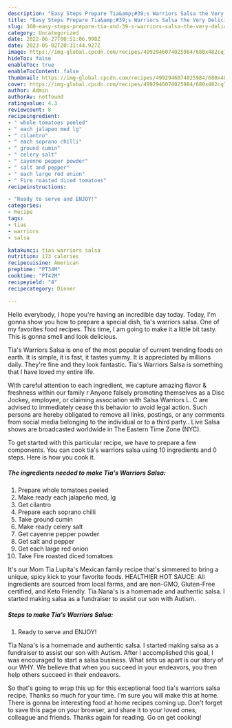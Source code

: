 ```yaml
---
description: "Easy Steps Prepare Tia&amp;#39;s Warriors Salsa the Very Delicious"
title: "Easy Steps Prepare Tia&amp;#39;s Warriors Salsa the Very Delicious"
slug: 360-easy-steps-prepare-tia-and-39-s-warriors-salsa-the-very-delicious
category: Uncategorized
date: 2022-06-27T00:51:06.998Z
date: 2023-05-02T20:31:44.927Z
image: https://img-global.cpcdn.com/recipes/4992946074025984/680x482cq70/tias-warriors-salsa-recipe-main-photo.jpg
hideToc: false
enableToc: true
enableTocContent: false
thumbnail: https://img-global.cpcdn.com/recipes/4992946074025984/680x482cq70/tias-warriors-salsa-recipe-main-photo.jpg
cover: https://img-global.cpcdn.com/recipes/4992946074025984/680x482cq70/tias-warriors-salsa-recipe-main-photo.jpg
author: Admin
authorAv: notfound
ratingvalue: 4.3
reviewcount: 8
recipeingredient:
- " whole tomatoes peeled"
- " each jalapeo med lg"
- " cilantro"
- " each soprano chilli"
- " ground cumin"
- " celery salt"
- " cayenne pepper powder"
- " salt and pepper"
- " each large red onion"
- " Fire roasted diced tomatoes"
recipeinstructions:

- "Ready to serve and ENJOY!"
categories:
- Recipe
tags:
- tias
- warriors
- salsa

katakunci: tias warriors salsa 
nutrition: 173 calories
recipecuisine: American
preptime: "PT34M"
cooktime: "PT42M"
recipeyield: "4"
recipecategory: Dinner

---
```



Hello everybody, I hope you're having an incredible day today. Today, I'm gonna show you how to prepare a special dish, tia&#39;s warriors salsa. One of my favorites food recipes. This time, I am going to make it a little bit tasty. This is gonna smell and look delicious.

Tia&#39;s Warriors Salsa is one of the most popular of current trending foods on earth. It is simple, it is fast, it tastes yummy. It is appreciated by millions daily. They're fine and they look fantastic. Tia&#39;s Warriors Salsa is something that I have loved my entire life.

With careful attention to each ingredient, we capture amazing flavor &amp; freshness within our family r Anyone falsely promoting themselves as a Disc Jockey, employee, or claiming association with Salsa Warriors L. C are advised to immediately cease this behavior to avoid legal action. Such persons are hereby obligated to remove all links, postings, or any comments from social media belonging to the individual or to a third party.. Live Salsa shows are broadcasted worldwide in The Eastern Time Zone (NYC).


To get started with this particular recipe, we have to prepare a few components. You can cook tia&#39;s warriors salsa using 10 ingredients and 0 steps. Here is how you cook it.

<!--inarticleads1-->

##### The ingredients needed to make Tia&#39;s Warriors Salsa:

1. Prepare  whole tomatoes peeled
1. Make ready  each jalapeño med, lg
1. Get  cilantro
1. Prepare  each soprano chilli
1. Take  ground cumin
1. Make ready  celery salt
1. Get  cayenne pepper powder
1. Get  salt and pepper
1. Get  each large red onion
1. Take  Fire roasted diced tomatoes


It&#39;s our Mom Tia Lupita&#39;s Mexican family recipe that&#39;s simmered to bring a unique, spicy kick to your favorite foods. HEALTHIER HOT SAUCE: All ingredients are sourced from local farms, and are non-GMO, Gluten-Free certified, and Keto Friendly. Tia Nana&#39;s is a homemade and authentic salsa. I started making salsa as a fundraiser to assist our son with Autism. 

<!--inarticleads2-->

##### Steps to make Tia&#39;s Warriors Salsa:


1. Ready to serve and ENJOY!

Tia Nana&#39;s is a homemade and authentic salsa. I started making salsa as a fundraiser to assist our son with Autism. After I accomplished this goal, I was encouraged to start a salsa business. What sets us apart is our story of our WHY. We believe that when you succeed in your endeavors, you then help others succeed in their endeavors. 

So that's going to wrap this up for this exceptional food tia&#39;s warriors salsa recipe. Thanks so much for your time. I'm sure you will make this at home. There is gonna be interesting food at home recipes coming up. Don't forget to save this page on your browser, and share it to your loved ones, colleague and friends. Thanks again for reading. Go on get cooking!
